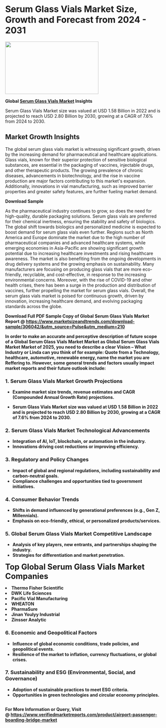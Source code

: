 <H1>Serum Glass Vials Market Size, Growth and Forecast from 2024 - 2031</H1><img class="aligncenter size-medium wp-image-584254" src="https://thirdeyenews.in/wp-content/uploads/2024/09/Global-Market-Research-300x168.jpeg" alt="" width="300" height="168" /><p><strong>Global&nbsp;<a href="https://www.marketsizeandtrends.com/download-sample/306042/&amp;utm_source=Pulse&amp;utm_medium=210">Serum Glass Vials Market</a> Insights</strong></p><p>Serum Glass Vials Market size was valued at USD 1.58 Billion in 2022 and is projected to reach USD 2.80 Billion by 2030, growing at a CAGR of 7.6% from 2024 to 2030.</p><p><h2>Market Growth Insights</h2> <p>The global serum glass vials market is witnessing significant growth, driven by the increasing demand for pharmaceutical and healthcare applications. Glass vials, known for their superior protection of sensitive biological substances, are essential in the packaging of vaccines, injectable drugs, and other therapeutic products. The growing prevalence of chronic diseases, advancements in biotechnology, and the rise in vaccine production are major factors contributing to this market's expansion. Additionally, innovations in vial manufacturing, such as improved barrier properties and greater safety features, are further fueling market demand.</p> <p><strong>Download Sample</strong></p> <p>As the pharmaceutical industry continues to grow, so does the need for high-quality, durable packaging solutions. Serum glass vials are preferred for their chemical inertness, ensuring the stability and safety of biologics. The global shift towards biologics and personalized medicine is expected to boost demand for serum glass vials even further. Regions such as North America and Europe dominate the market due to the high number of pharmaceutical companies and advanced healthcare systems, while emerging economies in Asia-Pacific are showing significant growth potential due to increasing healthcare investments and rising healthcare awareness. The market is also benefiting from the ongoing developments in drug delivery systems and the growing emphasis on sustainability. Many manufacturers are focusing on producing glass vials that are more eco-friendly, recyclable, and cost-effective, in response to the increasing environmental concerns. Moreover, with the rise of COVID-19 and other health crises, there has been a surge in the production and distribution of vaccines, further propelling the market for serum glass vials. Overall, the serum glass vials market is poised for continuous growth, driven by innovation, increasing healthcare demand, and evolving packaging standards across the globe.</p> <p><strong></p><p><span class=""><strong>Download Full PDF Sample Copy of Global Serum Glass Vials Market Report</strong> @ <a href="https://www.marketsizeandtrends.com/download-sample/306042/&amp;utm_source=Pulse&amp;utm_medium=210" target="_blank">https://www.marketsizeandtrends.com/download-sample/306042/&amp;utm_source=Pulse&amp;utm_medium=210</a></span></p><p>In order to make an accurate and perceptive description of future scope of a Global&nbsp;Serum Glass Vials Market Market as Global&nbsp;Serum Glass Vials Market Market of 2025, you need to describe a clear Vision &ndash; What Industry or Linda can you think of for example: Quote from a Technology, healthcare, automotive, renewable energy, name the market you are Reffering to. However, some general trends and factors usually impact market reports and their future outlook include:</p><h3>1.&nbsp;<strong>Serum Glass Vials Market Growth Projections</strong></h3><ul><li>Examine market size trends, revenue estimates and CAGR (Compounded Annual Growth Rate) projections.</li><li><p>Serum Glass Vials Market size was valued at USD 1.58 Billion in 2022 and is projected to reach USD 2.80 Billion by 2030, growing at a CAGR of 7.6% from 2024 to 2030.</p></li></ul><h3>2.&nbsp;<strong>Serum Glass Vials Market Technological Advancements</strong></h3><ul><li>Integration of AI, IoT, blockchain, or automation in the industry.</li><li>Innovations driving cost reductions or improving efficiency.</li></ul><h3>3.&nbsp;<strong>Regulatory and Policy Changes</strong></h3><ul><li>Impact of global and regional regulations, including sustainability and carbon-neutral goals.</li><li>Compliance challenges and opportunities tied to government initiatives.</li></ul><h3>4.&nbsp;<strong>Consumer Behavior Trends</strong></h3><ul><li>Shifts in demand influenced by generational preferences (e.g., Gen Z, Millennials).</li><li>Emphasis on eco-friendly, ethical, or personalized products/services.</li></ul><h3>5.&nbsp;<strong>Global Serum Glass Vials Market Competitive Landscape</strong></h3><ul><li>Analysis of key players, new entrants, and partnerships shaping the industry.</li><li>Strategies for differentiation and market penetration.</li></ul><p data-pm-slice="1 1 []"><span style="color: inherit; font-family: inherit; font-size: 25px;">Top Global Serum Glass Vials Market Companies</span></p><div class="" data-test-id=""><p><li>Thermo Fisher Scientific</li><li> DWK Life Sciences</li><li> Pacific Vial Manufacturing</li><li> WHEATON</li><li> PharmaSure</li><li> Jinan Youlyy Industrial</li><li> Zinsser Analytic</li></p></div><h3>6.&nbsp;<strong>Economic and Geopolitical Factors</strong></h3><ul><li>Influence of global economic conditions, trade policies, and geopolitical events.</li><li>Resilience of the market to inflation, currency fluctuations, or global crises.</li></ul><h3>7.&nbsp;<strong>Sustainability and ESG (Environmental, Social, and Governance)</strong></h3><ul><li>Adoption of sustainable practices to meet ESG criteria.</li><li>Opportunities in green technologies and circular economy principles.</li></ul><h2><strong style="font-size: 14px;">For More Information or Query, Visit @&nbsp;</strong><a style="background-color: #ffffff; font-size: 14px;" href="https://www.marketsizeandtrends.com/report/serum-glass-vials-market/" target="_blank">https://www.verifiedmarketreports.com/product/airport-passenger-boarding-bridge-market</a></h2>
